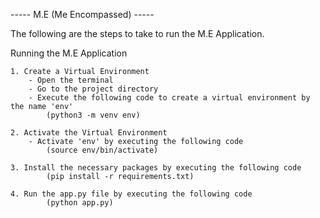 ----- M.E (Me Encompassed) -----

The following are the steps to take to run the M.E Application. 

Running the M.E Application 
    
    
    1. Create a Virtual Environment
        - Open the terminal 
        - Go to the project directory 
        - Execute the following code to create a virtual environment by the name 'env'
            (python3 -m venv env) 

    2. Activate the Virtual Environment 
        - Activate 'env' by executing the following code 
            (source env/bin/activate)

    3. Install the necessary packages by executing the following code 
            (pip install -r requirements.txt)
        
    4. Run the app.py file by executing the following code 
            (python app.py)


